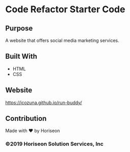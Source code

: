 # Code Refactor Starter Code

## Purpose
A website that offers social media marketing services. 

## Built With
* HTML
* CSS

## Website
https://icozuna.github.io/run-buddy/

## Contribution
Made with ❤️ by Horiseon

### ©️2019 Horiseon Solution Services, Inc 
